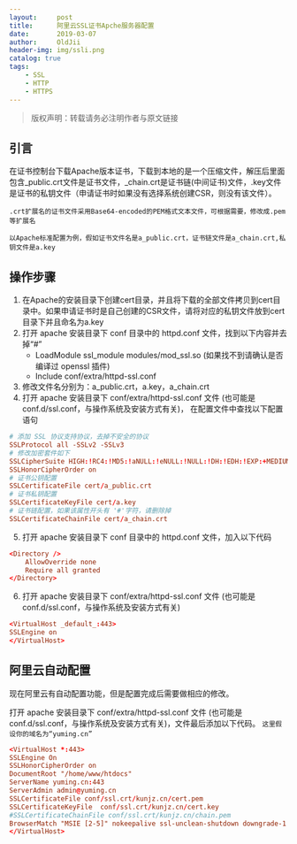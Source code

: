 ```yaml
---
layout:     post
title:      阿里云SSL证书Apche服务器配置
date:       2019-03-07
author:     OldJii
header-img: img/ssli.png
catalog: true
tags:
    - SSL
    - HTTP
    - HTTPS
---
```

> 版权声明：转载请务必注明作者与原文链接

## 引言

在证书控制台下载Apache版本证书，下载到本地的是一个压缩文件，解压后里面包含_public.crt文件是证书文件，_chain.crt是证书链(中间证书)文件，.key文件是证书的私钥文件（申请证书时如果没有选择系统创建CSR，则没有该文件）。

`.crt扩展名的证书文件采用Base64-encoded的PEM格式文本文件，可根据需要，修改成.pem等扩展名`

`以Apache标准配置为例，假如证书文件名是a_public.crt，证书链文件是a_chain.crt,私钥文件是a.key`

## 操作步骤
1. 在Apache的安装目录下创建cert目录，并且将下载的全部文件拷贝到cert目录中。如果申请证书时是自己创建的CSR文件，请将对应的私钥文件放到cert目录下并且命名为a.key
2. 打开 apache 安装目录下 conf 目录中的 httpd.conf 文件，找到以下内容并去掉“#”
	- LoadModule ssl_module modules/mod_ssl.so (如果找不到请确认是否编译过 openssl 插件)
	- Include conf/extra/httpd-ssl.conf
3. 修改文件名分别为：a_public.crt，a.key，a_chain.crt
4. 打开 apache 安装目录下 conf/extra/httpd-ssl.conf 文件 (也可能是conf.d/ssl.conf，与操作系统及安装方式有关)， 在配置文件中查找以下配置语句
```conf
# 添加 SSL 协议支持协议，去掉不安全的协议
SSLProtocol all -SSLv2 -SSLv3
# 修改加密套件如下
SSLCipherSuite HIGH:!RC4:!MD5:!aNULL:!eNULL:!NULL:!DH:!EDH:!EXP:+MEDIUM
SSLHonorCipherOrder on
# 证书公钥配置
SSLCertificateFile cert/a_public.crt
# 证书私钥配置
SSLCertificateKeyFile cert/a.key
# 证书链配置，如果该属性开头有 '#'字符，请删除掉
SSLCertificateChainFile cert/a_chain.crt
```
5. 打开 apache 安装目录下 conf 目录中的 httpd.conf 文件，加入以下代码
```conf
<Directory />
    AllowOverride none
    Require all granted
</Directory>
```
6. 打开 apache 安装目录下 conf/extra/httpd-ssl.conf 文件 (也可能是conf.d/ssl.conf，与操作系统及安装方式有关)
```conf
<VirtualHost _default_:443>
SSLEngine on
</VirtualHost>
```

## 阿里云自动配置

现在阿里云有自动配置功能，但是配置完成后需要做相应的修改。

打开 apache 安装目录下 conf/extra/httpd-ssl.conf 文件 (也可能是conf.d/ssl.conf，与操作系统及安装方式有关)，文件最后添加以下代码。
`这里假设你的域名为“yuming.cn”`
```conf
<VirtualHost *:443>
SSLEngine On
SSLHonorCipherOrder on
DocumentRoot "/home/www/htdocs"
ServerName yuming.cn:443
ServerAdmin admin@yuming.cn
SSLCertificateFile conf/ssl.crt/kunjz.cn/cert.pem
SSLCertificateKeyFile  conf/ssl.crt/kunjz.cn/cert.key
#SSLCertificateChainFile conf/ssl.crt/kunjz.cn/chain.pem
BrowserMatch "MSIE [2-5]" nokeepalive ssl-unclean-shutdown downgrade-1.0 force-response-1.0
</VirtualHost>
```